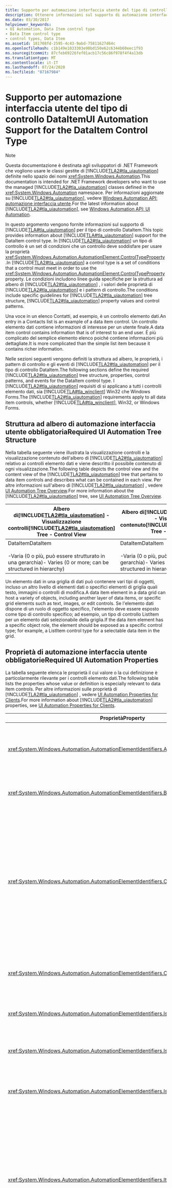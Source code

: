```yaml
---
title: Supporto per automazione interfaccia utente del tipo di controllo DataItem
description: Ottenere informazioni sul supporto di automazione interfaccia utente per il tipo di controllo DataItem. Informazioni sulla struttura ad albero, le proprietà, i pattern di controllo e gli eventi di richiesti.
ms.date: 03/30/2017
helpviewer_keywords:
- UI Automation, Data Item control type
- Data Item control type
- control types, Data Item
ms.assetid: 181708fd-2595-4c43-9abd-75811627d64c
ms.openlocfilehash: c1b149e1033303e98bd150e62c6344b60eec1f93
ms.sourcegitcommit: 87cfeb69226fef01acb17c56c86f978f4f4a13db
ms.translationtype: MT
ms.contentlocale: it-IT
ms.lasthandoff: 07/24/2020
ms.locfileid: "87167984"
---
```

# <a name="ui-automation-support-for-the-dataitem-control-type"></a><span data-ttu-id="89d0d-104">Supporto per automazione interfaccia utente del tipo di controllo DataItem</span><span class="sxs-lookup"><span data-stu-id="89d0d-104">UI Automation Support for the DataItem Control Type</span></span>
> [!NOTE]
> <span data-ttu-id="89d0d-105">Questa documentazione è destinata agli sviluppatori di .NET Framework che vogliono usare le classi gestite di [!INCLUDE[TLA2#tla_uiautomation](../../../includes/tla2sharptla-uiautomation-md.md)] definite nello spazio dei nomi <xref:System.Windows.Automation>.</span><span class="sxs-lookup"><span data-stu-id="89d0d-105">This documentation is intended for .NET Framework developers who want to use the managed [!INCLUDE[TLA2#tla_uiautomation](../../../includes/tla2sharptla-uiautomation-md.md)] classes defined in the <xref:System.Windows.Automation> namespace.</span></span> <span data-ttu-id="89d0d-106">Per informazioni aggiornate su [!INCLUDE[TLA2#tla_uiautomation](../../../includes/tla2sharptla-uiautomation-md.md)], vedere [Windows Automation API: automazione interfaccia utente](/windows/win32/winauto/entry-uiauto-win32).</span><span class="sxs-lookup"><span data-stu-id="89d0d-106">For the latest information about [!INCLUDE[TLA2#tla_uiautomation](../../../includes/tla2sharptla-uiautomation-md.md)], see [Windows Automation API: UI Automation](/windows/win32/winauto/entry-uiauto-win32).</span></span>  
  
 <span data-ttu-id="89d0d-107">In questo argomento vengono fornite informazioni sul supporto di [!INCLUDE[TLA#tla_uiautomation](../../../includes/tlasharptla-uiautomation-md.md)] per il tipo di controllo DataItem.</span><span class="sxs-lookup"><span data-stu-id="89d0d-107">This topic provides information about [!INCLUDE[TLA#tla_uiautomation](../../../includes/tlasharptla-uiautomation-md.md)] support for the DataItem control type.</span></span> <span data-ttu-id="89d0d-108">In [!INCLUDE[TLA2#tla_uiautomation](../../../includes/tla2sharptla-uiautomation-md.md)] un tipo di controllo è un set di condizioni che un controllo deve soddisfare per usare la proprietà <xref:System.Windows.Automation.AutomationElement.ControlTypeProperty> .</span><span class="sxs-lookup"><span data-stu-id="89d0d-108">In [!INCLUDE[TLA2#tla_uiautomation](../../../includes/tla2sharptla-uiautomation-md.md)] a control type is a set of conditions that a control must meet in order to use the <xref:System.Windows.Automation.AutomationElement.ControlTypeProperty> property.</span></span> <span data-ttu-id="89d0d-109">Le condizioni includono linee guida specifiche per la struttura ad albero di [!INCLUDE[TLA2#tla_uiautomation](../../../includes/tla2sharptla-uiautomation-md.md)] , i valori delle proprietà di [!INCLUDE[TLA2#tla_uiautomation](../../../includes/tla2sharptla-uiautomation-md.md)] e i pattern di controllo.</span><span class="sxs-lookup"><span data-stu-id="89d0d-109">The conditions include specific guidelines for [!INCLUDE[TLA2#tla_uiautomation](../../../includes/tla2sharptla-uiautomation-md.md)] tree structure, [!INCLUDE[TLA2#tla_uiautomation](../../../includes/tla2sharptla-uiautomation-md.md)] property values and control patterns.</span></span>  
  
 <span data-ttu-id="89d0d-110">Una voce in un elenco Contatti, ad esempio, è un controllo elemento dati.</span><span class="sxs-lookup"><span data-stu-id="89d0d-110">An entry in a Contacts list is an example of a data item control.</span></span> <span data-ttu-id="89d0d-111">Un controllo elemento dati contiene informazioni di interesse per un utente finale.</span><span class="sxs-lookup"><span data-stu-id="89d0d-111">A data item control contains information that is of interest to an end user.</span></span> <span data-ttu-id="89d0d-112">È più complicato del semplice elemento elenco poiché contiene informazioni più dettagliate.</span><span class="sxs-lookup"><span data-stu-id="89d0d-112">It is more complicated than the simple list item because it contains richer information.</span></span>  
  
 <span data-ttu-id="89d0d-113">Nelle sezioni seguenti vengono definiti la struttura ad albero, le proprietà, i pattern di controllo e gli eventi di [!INCLUDE[TLA2#tla_uiautomation](../../../includes/tla2sharptla-uiautomation-md.md)] per il tipo di controllo DataItem.</span><span class="sxs-lookup"><span data-stu-id="89d0d-113">The following sections define the required [!INCLUDE[TLA2#tla_uiautomation](../../../includes/tla2sharptla-uiautomation-md.md)] tree structure, properties, control patterns, and events for the DataItem control type.</span></span> <span data-ttu-id="89d0d-114">I [!INCLUDE[TLA2#tla_uiautomation](../../../includes/tla2sharptla-uiautomation-md.md)] requisiti di si applicano a tutti i controlli elemento dati, sia [!INCLUDE[TLA#tla_winclient](../../../includes/tlasharptla-winclient-md.md)] Win32 che Windows Forms.</span><span class="sxs-lookup"><span data-stu-id="89d0d-114">The [!INCLUDE[TLA2#tla_uiautomation](../../../includes/tla2sharptla-uiautomation-md.md)] requirements apply to all data item controls, whether [!INCLUDE[TLA#tla_winclient](../../../includes/tlasharptla-winclient-md.md)], Win32, or Windows Forms.</span></span>  
  
## <a name="required-ui-automation-tree-structure"></a><span data-ttu-id="89d0d-115">Struttura ad albero di automazione interfaccia utente obbligatoria</span><span class="sxs-lookup"><span data-stu-id="89d0d-115">Required UI Automation Tree Structure</span></span>  
 <span data-ttu-id="89d0d-116">Nella tabella seguente viene illustrata la visualizzazione controlli e la visualizzazione contenuto dell'albero di [!INCLUDE[TLA2#tla_uiautomation](../../../includes/tla2sharptla-uiautomation-md.md)] relativo ai controlli elemento dati e viene descritto il possibile contenuto di ogni visualizzazione.</span><span class="sxs-lookup"><span data-stu-id="89d0d-116">The following table depicts the control view and the content view of the [!INCLUDE[TLA2#tla_uiautomation](../../../includes/tla2sharptla-uiautomation-md.md)] tree that pertains to data item controls and describes what can be contained in each view.</span></span> <span data-ttu-id="89d0d-117">Per altre informazioni sull'albero di [!INCLUDE[TLA2#tla_uiautomation](../../../includes/tla2sharptla-uiautomation-md.md)] , vedere [UI Automation Tree Overview](ui-automation-tree-overview.md).</span><span class="sxs-lookup"><span data-stu-id="89d0d-117">For more information about the [!INCLUDE[TLA2#tla_uiautomation](../../../includes/tla2sharptla-uiautomation-md.md)] tree, see [UI Automation Tree Overview](ui-automation-tree-overview.md).</span></span>  
  
|<span data-ttu-id="89d0d-118">Albero di[!INCLUDE[TLA2#tla_uiautomation](../../../includes/tla2sharptla-uiautomation-md.md)] - Visualizzazione controlli</span><span class="sxs-lookup"><span data-stu-id="89d0d-118">[!INCLUDE[TLA2#tla_uiautomation](../../../includes/tla2sharptla-uiautomation-md.md)] Tree - Control View</span></span>|<span data-ttu-id="89d0d-119">Albero di[!INCLUDE[TLA2#tla_uiautomation](../../../includes/tla2sharptla-uiautomation-md.md)] - Visualizzazione contenuto</span><span class="sxs-lookup"><span data-stu-id="89d0d-119">[!INCLUDE[TLA2#tla_uiautomation](../../../includes/tla2sharptla-uiautomation-md.md)] Tree - Content View</span></span>|  
|------------------------------------------------------------------------------------------------|------------------------------------------------------------------------------------------------|  
|<span data-ttu-id="89d0d-120">DataItem</span><span class="sxs-lookup"><span data-stu-id="89d0d-120">DataItem</span></span><br /><br /> <span data-ttu-id="89d0d-121">-Varia (0 o più, può essere strutturato in una gerarchia)</span><span class="sxs-lookup"><span data-stu-id="89d0d-121">-   Varies (0 or more; can be structured in hierarchy)</span></span>|<span data-ttu-id="89d0d-122">DataItem</span><span class="sxs-lookup"><span data-stu-id="89d0d-122">DataItem</span></span><br /><br /> <span data-ttu-id="89d0d-123">-Varia (0 o più, può essere strutturato in una gerarchia)</span><span class="sxs-lookup"><span data-stu-id="89d0d-123">-   Varies (0 or more; can be structured in hierarchy)</span></span>|  
  
 <span data-ttu-id="89d0d-124">Un elemento dati in una griglia di dati può contenere vari tipi di oggetti, incluso un altro livello di elementi dati o specifici elementi di griglia quali testo, immagini o controlli di modifica.</span><span class="sxs-lookup"><span data-stu-id="89d0d-124">A data item element in a data grid can host a variety of objects, including another layer of data items, or specific grid elements such as text, images, or edit controls.</span></span> <span data-ttu-id="89d0d-125">Se l'elemento dati dispone di un ruolo di oggetto specifico, l'elemento deve essere esposto come tipo di controllo specifico; ad esempio, un tipo di controllo ListItem per un elemento dati selezionabile della griglia.</span><span class="sxs-lookup"><span data-stu-id="89d0d-125">If the data item element has a specific object role, the element should be exposed as a specific control type; for example, a ListItem control type for a selectable data item in the grid.</span></span>  
  
## <a name="required-ui-automation-properties"></a><span data-ttu-id="89d0d-126">Proprietà di automazione interfaccia utente obbligatorie</span><span class="sxs-lookup"><span data-stu-id="89d0d-126">Required UI Automation Properties</span></span>  
 <span data-ttu-id="89d0d-127">La tabella seguente elenca le proprietà il cui valore o la cui definizione è particolarmente rilevante per i controlli elemento dati.</span><span class="sxs-lookup"><span data-stu-id="89d0d-127">The following table lists the properties whose value or definition is especially relevant to data item controls.</span></span> <span data-ttu-id="89d0d-128">Per altre informazioni sulle proprietà di [!INCLUDE[TLA2#tla_uiautomation](../../../includes/tla2sharptla-uiautomation-md.md)] , vedere [UI Automation Properties for Clients](ui-automation-properties-for-clients.md).</span><span class="sxs-lookup"><span data-stu-id="89d0d-128">For more information about [!INCLUDE[TLA2#tla_uiautomation](../../../includes/tla2sharptla-uiautomation-md.md)] properties, see [UI Automation Properties for Clients](ui-automation-properties-for-clients.md).</span></span>  
  
|<span data-ttu-id="89d0d-129">Proprietà</span><span class="sxs-lookup"><span data-stu-id="89d0d-129">Property</span></span>|<span data-ttu-id="89d0d-130">Valore</span><span class="sxs-lookup"><span data-stu-id="89d0d-130">Value</span></span>|<span data-ttu-id="89d0d-131">Note</span><span class="sxs-lookup"><span data-stu-id="89d0d-131">Notes</span></span>|  
|--------------|-----------|-----------|  
|<xref:System.Windows.Automation.AutomationElementIdentifiers.AutomationIdProperty>|<span data-ttu-id="89d0d-132">Vedere le note.</span><span class="sxs-lookup"><span data-stu-id="89d0d-132">See notes.</span></span>|<span data-ttu-id="89d0d-133">Il valore di questa proprietà deve essere univoco in tutti i controlli in un'applicazione.</span><span class="sxs-lookup"><span data-stu-id="89d0d-133">The value of this property needs to be unique across all controls in an application.</span></span>|  
|<xref:System.Windows.Automation.AutomationElementIdentifiers.BoundingRectangleProperty>|<span data-ttu-id="89d0d-134">Vedere le note.</span><span class="sxs-lookup"><span data-stu-id="89d0d-134">See notes.</span></span>|<span data-ttu-id="89d0d-135">Il rettangolo più esterno che contiene l'intero controllo.</span><span class="sxs-lookup"><span data-stu-id="89d0d-135">The outermost rectangle that contains the whole control.</span></span>|  
|<xref:System.Windows.Automation.AutomationElementIdentifiers.ClickablePointProperty>|<span data-ttu-id="89d0d-136">Vedere le note.</span><span class="sxs-lookup"><span data-stu-id="89d0d-136">See notes.</span></span>|<span data-ttu-id="89d0d-137">Supportata se è presente un rettangolo di delimitazione.</span><span class="sxs-lookup"><span data-stu-id="89d0d-137">Supported if there is a bounding rectangle.</span></span> <span data-ttu-id="89d0d-138">Se non tutti i punti all'interno del rettangolo di delimitazione sono selezionabili ed è stato eseguito un processo di hit testing specializzato, eseguire l'override e implementare un punto selezionabile.</span><span class="sxs-lookup"><span data-stu-id="89d0d-138">If not every point within the bounding rectangle is clickable, and you perform specialized hit testing, then override and provide a clickable point.</span></span>|  
|<xref:System.Windows.Automation.AutomationElementIdentifiers.ControlTypeProperty>|<span data-ttu-id="89d0d-139">DataItem</span><span class="sxs-lookup"><span data-stu-id="89d0d-139">DataItem</span></span>|<span data-ttu-id="89d0d-140">Questo valore è uguale per tutti i framework dell'interfaccia utente.</span><span class="sxs-lookup"><span data-stu-id="89d0d-140">This value is the same for all UI frameworks.</span></span>|  
|<xref:System.Windows.Automation.AutomationElementIdentifiers.IsContentElementProperty>|<span data-ttu-id="89d0d-141">True</span><span class="sxs-lookup"><span data-stu-id="89d0d-141">True</span></span>|<span data-ttu-id="89d0d-142">Il controllo elemento dati deve essere sempre un contenuto.</span><span class="sxs-lookup"><span data-stu-id="89d0d-142">The data item control must always be content.</span></span>|  
|<xref:System.Windows.Automation.AutomationElementIdentifiers.IsControlElementProperty>|<span data-ttu-id="89d0d-143">True</span><span class="sxs-lookup"><span data-stu-id="89d0d-143">True</span></span>|<span data-ttu-id="89d0d-144">Il controllo elemento dati deve essere sempre un controllo.</span><span class="sxs-lookup"><span data-stu-id="89d0d-144">The data item control must always be a control.</span></span>|  
|<xref:System.Windows.Automation.AutomationElementIdentifiers.IsKeyboardFocusableProperty>|<span data-ttu-id="89d0d-145">Vedere le note.</span><span class="sxs-lookup"><span data-stu-id="89d0d-145">See notes.</span></span>|<span data-ttu-id="89d0d-146">Se il controllo può ricevere lo stato attivo, deve supportare questa proprietà.</span><span class="sxs-lookup"><span data-stu-id="89d0d-146">If the control can receive keyboard focus, it must support this property.</span></span>|  
|<xref:System.Windows.Automation.AutomationElementIdentifiers.ItemStatusProperty>|<span data-ttu-id="89d0d-147">Vedere le note.</span><span class="sxs-lookup"><span data-stu-id="89d0d-147">See notes.</span></span>|<span data-ttu-id="89d0d-148">Se il controllo contiene uno stato aggiornato dinamicamente, è necessario che questa proprietà sia supportata in modo da consentire ai prodotti di assistive technology di ricevere aggiornamenti quando lo stato dell'elemento cambia.</span><span class="sxs-lookup"><span data-stu-id="89d0d-148">If the control contains status that is being updated dynamically then this property must be supported so that an assistive technology can receive updates when the status of the element changes.</span></span>|  
|<xref:System.Windows.Automation.AutomationElementIdentifiers.ItemTypeProperty>|<span data-ttu-id="89d0d-149">Vedere le note.</span><span class="sxs-lookup"><span data-stu-id="89d0d-149">See notes.</span></span>|<span data-ttu-id="89d0d-150">Si tratta del valore della stringa che indica all'utente finale l'oggetto sottostante rappresentato dall'elemento,</span><span class="sxs-lookup"><span data-stu-id="89d0d-150">This is the string value that conveys to the end user the underlying object that the item represents.</span></span> <span data-ttu-id="89d0d-151">ad esempio "File multimediale" o "Contatto".</span><span class="sxs-lookup"><span data-stu-id="89d0d-151">Examples are "Media File" or "Contact".</span></span>|  
|<xref:System.Windows.Automation.AutomationElementIdentifiers.LabeledByProperty>|`Null`|<span data-ttu-id="89d0d-152">I controlli elemento dati non hanno un'etichetta di testo statico.</span><span class="sxs-lookup"><span data-stu-id="89d0d-152">Data item controls do not have a static text label.</span></span>|  
|<xref:System.Windows.Automation.AutomationElementIdentifiers.LocalizedControlTypeProperty>|<span data-ttu-id="89d0d-153">"elemento dati"</span><span class="sxs-lookup"><span data-stu-id="89d0d-153">"data item"</span></span>|<span data-ttu-id="89d0d-154">Stringa localizzata corrispondente al tipo di controllo DataItem.</span><span class="sxs-lookup"><span data-stu-id="89d0d-154">Localized string corresponding to the DataItem control type.</span></span>|  
|<xref:System.Windows.Automation.AutomationElementIdentifiers.NameProperty>|<span data-ttu-id="89d0d-155">Vedere le note.</span><span class="sxs-lookup"><span data-stu-id="89d0d-155">See notes.</span></span>|<span data-ttu-id="89d0d-156">Il controllo elemento dati contiene sempre un elemento di testo primario correlato all'identificatore semantico che un utente assocerebbe all'elemento.</span><span class="sxs-lookup"><span data-stu-id="89d0d-156">The data item control always contains a primary text element that relates to what the user would associate as the most semantic identifier for the item.</span></span>|  
  
## <a name="required-ui-automation-control-patterns"></a><span data-ttu-id="89d0d-157">Pattern di controllo obbligatori per l'automazione interfaccia utente</span><span class="sxs-lookup"><span data-stu-id="89d0d-157">Required UI Automation Control Patterns</span></span>  
 <span data-ttu-id="89d0d-158">La tabella seguente elenca i pattern di controllo di [!INCLUDE[TLA#tla_uiautomation](../../../includes/tlasharptla-uiautomation-md.md)] che devono essere supportati da tutti i controlli elemento dati.</span><span class="sxs-lookup"><span data-stu-id="89d0d-158">The following table lists the [!INCLUDE[TLA#tla_uiautomation](../../../includes/tlasharptla-uiautomation-md.md)] control patterns required to be supported by all data item controls.</span></span> <span data-ttu-id="89d0d-159">Per altre informazioni sui pattern di controllo, vedere [UI Automation Control Patterns Overview](ui-automation-control-patterns-overview.md).</span><span class="sxs-lookup"><span data-stu-id="89d0d-159">For more information about control patterns, see [UI Automation Control Patterns Overview](ui-automation-control-patterns-overview.md).</span></span>  
  
|<span data-ttu-id="89d0d-160">Pattern di controllo</span><span class="sxs-lookup"><span data-stu-id="89d0d-160">Control Pattern</span></span>|<span data-ttu-id="89d0d-161">Supporto</span><span class="sxs-lookup"><span data-stu-id="89d0d-161">Support</span></span>|<span data-ttu-id="89d0d-162">Note</span><span class="sxs-lookup"><span data-stu-id="89d0d-162">Notes</span></span>|  
|---------------------|-------------|-----------|  
|<xref:System.Windows.Automation.Provider.IExpandCollapseProvider>|<span data-ttu-id="89d0d-163">Dipende da</span><span class="sxs-lookup"><span data-stu-id="89d0d-163">Depends</span></span>|<span data-ttu-id="89d0d-164">Se è possibile espandere o comprimere l'elemento dati per visualizzare e nascondere informazioni, è necessario il supporto del pattern Expand Collapse.</span><span class="sxs-lookup"><span data-stu-id="89d0d-164">If the data item can be expanded or collapsed to show and hide information, the Expand Collapse pattern must be supported.</span></span>|  
|<xref:System.Windows.Automation.Provider.IGridItemProvider>|<span data-ttu-id="89d0d-165">Dipende da</span><span class="sxs-lookup"><span data-stu-id="89d0d-165">Depends</span></span>|<span data-ttu-id="89d0d-166">Gli elementi dati supportano il pattern GridItem quando un insieme di elementi dati è disponibile in un contenitore in cui è possibile spostarsi elemento per elemento.</span><span class="sxs-lookup"><span data-stu-id="89d0d-166">Data items will support the Grid Item pattern when a collection of data items is available within a container that can be spatially navigated item-to-item.</span></span>|  
|<xref:System.Windows.Automation.Provider.IScrollItemProvider>|<span data-ttu-id="89d0d-167">Dipende da</span><span class="sxs-lookup"><span data-stu-id="89d0d-167">Depends</span></span>|<span data-ttu-id="89d0d-168">Tutti gli elementi dati supportano la possibilità di scorrimento nella visualizzazione con il pattern ScrollItem quando il relativo contenitore dei dati ha più elementi adattabili allo schermo.</span><span class="sxs-lookup"><span data-stu-id="89d0d-168">All data items support the ability to be scrolled into view with the Scroll Item pattern when their data container has more items than can fit on the screen.</span></span>|  
|<xref:System.Windows.Automation.Provider.ISelectionItemProvider>|<span data-ttu-id="89d0d-169">Sì</span><span class="sxs-lookup"><span data-stu-id="89d0d-169">Yes</span></span>|<span data-ttu-id="89d0d-170">Tutti gli elementi dati devono supportare il pattern SelectionItem per indicare quando l'elemento è selezionato.</span><span class="sxs-lookup"><span data-stu-id="89d0d-170">All data items must support the Selection Item pattern to indicate when the item is selected.</span></span>|  
|<xref:System.Windows.Automation.Provider.ITableItemProvider>|<span data-ttu-id="89d0d-171">Dipende da</span><span class="sxs-lookup"><span data-stu-id="89d0d-171">Depends</span></span>|<span data-ttu-id="89d0d-172">Se l'elemento dati è contenuto in un tipo di controllo DataGrid, supporta questo pattern.</span><span class="sxs-lookup"><span data-stu-id="89d0d-172">If the data item is contained within a Data Grid control type then it will support this pattern.</span></span>|  
|<xref:System.Windows.Automation.Provider.IToggleProvider>|<span data-ttu-id="89d0d-173">Dipende da</span><span class="sxs-lookup"><span data-stu-id="89d0d-173">Depends</span></span>|<span data-ttu-id="89d0d-174">Se l'elemento dati contiene uno stato che può essere alternato ciclicamente.</span><span class="sxs-lookup"><span data-stu-id="89d0d-174">If the data item contains a state that can be cycled through.</span></span>|  
|<xref:System.Windows.Automation.Provider.IValueProvider>|<span data-ttu-id="89d0d-175">Dipende da</span><span class="sxs-lookup"><span data-stu-id="89d0d-175">Depends</span></span>|<span data-ttu-id="89d0d-176">Se il testo primario dell'elemento dati è modificabile, il pattern Value deve essere supportato.</span><span class="sxs-lookup"><span data-stu-id="89d0d-176">If the data item's primary text is editable then the Value pattern must be supported.</span></span>|  
  
## <a name="working-with-data-items-in-large-lists"></a><span data-ttu-id="89d0d-177">Uso di elementi dati in elenchi di grandi dimensioni</span><span class="sxs-lookup"><span data-stu-id="89d0d-177">Working with Data Items in Large Lists</span></span>  
 <span data-ttu-id="89d0d-178">Gli elenchi di grandi dimensioni sono spesso virtualizzati nei framework dell' [!INCLUDE[TLA2#tla_ui](../../../includes/tla2sharptla-ui-md.md)] per migliorare le prestazioni.</span><span class="sxs-lookup"><span data-stu-id="89d0d-178">Large lists are often data virtualized within [!INCLUDE[TLA2#tla_ui](../../../includes/tla2sharptla-ui-md.md)] frameworks to assist in performance.</span></span> <span data-ttu-id="89d0d-179">Per questo motivo, un client di automazione interfaccia utente non può usare la funzionalità di query di [!INCLUDE[TLA2#tla_uiautomation](../../../includes/tla2sharptla-uiautomation-md.md)] per cercare il contenuto dell'intero albero come avviene per altri contenitori di elementi.</span><span class="sxs-lookup"><span data-stu-id="89d0d-179">Due to this, a UI Automation client cannot use the [!INCLUDE[TLA2#tla_uiautomation](../../../includes/tla2sharptla-uiautomation-md.md)] query feature to scrape the contents of the full tree in the same way that it can in other item containers.</span></span> <span data-ttu-id="89d0d-180">È necessario che un client scorra la visualizzazione dell'elemento (o che espanda il controllo in modo che vengano visualizzate tutte le opzioni rilevanti) prima di accedere al set completo di informazioni dell'elemento dati.</span><span class="sxs-lookup"><span data-stu-id="89d0d-180">A client should scroll the item into view (or expand the control to show all valuable options)prior to accessing the full set of information from the data item.</span></span>  
  
 <span data-ttu-id="89d0d-181">Quando `SetFocus` si chiama sull' [!INCLUDE[TLA2#tla_uiautomation](../../../includes/tla2sharptla-uiautomation-md.md)] elemento per l'elemento di dati, il caso di Esplora risorse di Microsoft Windows viene restituito correttamente e causa l'impostazione dello stato attivo sulla modifica all'interno del sottoalbero dell'elemento dati.</span><span class="sxs-lookup"><span data-stu-id="89d0d-181">When calling `SetFocus` on the [!INCLUDE[TLA2#tla_uiautomation](../../../includes/tla2sharptla-uiautomation-md.md)] element for the data item, the Microsoft Windows Explorer case will return successfully and cause focus to be set to the Edit within the data item subtree.</span></span>  
  
## <a name="required-ui-automation-events"></a><span data-ttu-id="89d0d-182">Eventi di automazione interfaccia utente obbligatori</span><span class="sxs-lookup"><span data-stu-id="89d0d-182">Required UI Automation Events</span></span>  
 <span data-ttu-id="89d0d-183">La tabella seguente elenca gli eventi di [!INCLUDE[TLA2#tla_uiautomation](../../../includes/tla2sharptla-uiautomation-md.md)] che devono essere supportati da tutti i controlli elemento dati.</span><span class="sxs-lookup"><span data-stu-id="89d0d-183">The following table lists the [!INCLUDE[TLA2#tla_uiautomation](../../../includes/tla2sharptla-uiautomation-md.md)] events required to be supported by all data item controls.</span></span> <span data-ttu-id="89d0d-184">Per altre informazioni sugli eventi, vedere [UI Automation Events Overview](ui-automation-events-overview.md).</span><span class="sxs-lookup"><span data-stu-id="89d0d-184">For more information about events, see [UI Automation Events Overview](ui-automation-events-overview.md).</span></span>  
  
|<span data-ttu-id="89d0d-185">o[!INCLUDE[TLA2#tla_uiautomation](../../../includes/tla2sharptla-uiautomation-md.md)]</span><span class="sxs-lookup"><span data-stu-id="89d0d-185">[!INCLUDE[TLA2#tla_uiautomation](../../../includes/tla2sharptla-uiautomation-md.md)] Event</span></span>|<span data-ttu-id="89d0d-186">Supporto</span><span class="sxs-lookup"><span data-stu-id="89d0d-186">Support</span></span>|<span data-ttu-id="89d0d-187">Note</span><span class="sxs-lookup"><span data-stu-id="89d0d-187">Notes</span></span>|  
|---------------------------------------------------------------------------------|-------------|-----------|  
|<xref:System.Windows.Automation.AutomationElementIdentifiers.AutomationFocusChangedEvent>|<span data-ttu-id="89d0d-188">Richiesto</span><span class="sxs-lookup"><span data-stu-id="89d0d-188">Required</span></span>|<span data-ttu-id="89d0d-189">Nessuno</span><span class="sxs-lookup"><span data-stu-id="89d0d-189">None</span></span>|  
|<span data-ttu-id="89d0d-190">Evento di modifica della proprietà<xref:System.Windows.Automation.AutomationElementIdentifiers.BoundingRectangleProperty> .</span><span class="sxs-lookup"><span data-stu-id="89d0d-190"><xref:System.Windows.Automation.AutomationElementIdentifiers.BoundingRectangleProperty> property-changed event.</span></span>|<span data-ttu-id="89d0d-191">Richiesto</span><span class="sxs-lookup"><span data-stu-id="89d0d-191">Required</span></span>|<span data-ttu-id="89d0d-192">Nessuno</span><span class="sxs-lookup"><span data-stu-id="89d0d-192">None</span></span>|  
|<span data-ttu-id="89d0d-193">Evento di modifica della proprietà<xref:System.Windows.Automation.AutomationElementIdentifiers.IsEnabledProperty> .</span><span class="sxs-lookup"><span data-stu-id="89d0d-193"><xref:System.Windows.Automation.AutomationElementIdentifiers.IsEnabledProperty> property-changed event.</span></span>|<span data-ttu-id="89d0d-194">Richiesto</span><span class="sxs-lookup"><span data-stu-id="89d0d-194">Required</span></span>|<span data-ttu-id="89d0d-195">Nessuno</span><span class="sxs-lookup"><span data-stu-id="89d0d-195">None</span></span>|  
|<span data-ttu-id="89d0d-196">Evento di modifica della proprietà<xref:System.Windows.Automation.AutomationElementIdentifiers.IsOffscreenProperty> .</span><span class="sxs-lookup"><span data-stu-id="89d0d-196"><xref:System.Windows.Automation.AutomationElementIdentifiers.IsOffscreenProperty> property-changed event.</span></span>|<span data-ttu-id="89d0d-197">Richiesto</span><span class="sxs-lookup"><span data-stu-id="89d0d-197">Required</span></span>|<span data-ttu-id="89d0d-198">Nessuno</span><span class="sxs-lookup"><span data-stu-id="89d0d-198">None</span></span>|  
|<span data-ttu-id="89d0d-199">Evento di modifica della proprietà<xref:System.Windows.Automation.AutomationElementIdentifiers.NameProperty> .</span><span class="sxs-lookup"><span data-stu-id="89d0d-199"><xref:System.Windows.Automation.AutomationElementIdentifiers.NameProperty> property-changed event.</span></span>|<span data-ttu-id="89d0d-200">Richiesto</span><span class="sxs-lookup"><span data-stu-id="89d0d-200">Required</span></span>|<span data-ttu-id="89d0d-201">Nessuno</span><span class="sxs-lookup"><span data-stu-id="89d0d-201">None</span></span>|  
|<xref:System.Windows.Automation.AutomationElementIdentifiers.StructureChangedEvent>|<span data-ttu-id="89d0d-202">Richiesto</span><span class="sxs-lookup"><span data-stu-id="89d0d-202">Required</span></span>|<span data-ttu-id="89d0d-203">Nessuno</span><span class="sxs-lookup"><span data-stu-id="89d0d-203">None</span></span>|  
|<xref:System.Windows.Automation.InvokePatternIdentifiers.InvokedEvent>|<span data-ttu-id="89d0d-204">Dipende da</span><span class="sxs-lookup"><span data-stu-id="89d0d-204">Depends</span></span>|<span data-ttu-id="89d0d-205">Nessuno</span><span class="sxs-lookup"><span data-stu-id="89d0d-205">None</span></span>|  
|<span data-ttu-id="89d0d-206">Evento di modifica della proprietà<xref:System.Windows.Automation.ExpandCollapsePatternIdentifiers.ExpandCollapseStateProperty> .</span><span class="sxs-lookup"><span data-stu-id="89d0d-206"><xref:System.Windows.Automation.ExpandCollapsePatternIdentifiers.ExpandCollapseStateProperty> property-changed event.</span></span>|<span data-ttu-id="89d0d-207">Dipende da</span><span class="sxs-lookup"><span data-stu-id="89d0d-207">Depends</span></span>|<span data-ttu-id="89d0d-208">Nessuno</span><span class="sxs-lookup"><span data-stu-id="89d0d-208">None</span></span>|  
|<xref:System.Windows.Automation.SelectionItemPatternIdentifiers.ElementAddedToSelectionEvent>|<span data-ttu-id="89d0d-209">Richiesto</span><span class="sxs-lookup"><span data-stu-id="89d0d-209">Required</span></span>|<span data-ttu-id="89d0d-210">Nessuno</span><span class="sxs-lookup"><span data-stu-id="89d0d-210">None</span></span>|  
|<xref:System.Windows.Automation.SelectionItemPatternIdentifiers.ElementRemovedFromSelectionEvent>|<span data-ttu-id="89d0d-211">Richiesto</span><span class="sxs-lookup"><span data-stu-id="89d0d-211">Required</span></span>|<span data-ttu-id="89d0d-212">Nessuno</span><span class="sxs-lookup"><span data-stu-id="89d0d-212">None</span></span>|  
|<xref:System.Windows.Automation.SelectionItemPatternIdentifiers.ElementSelectedEvent>|<span data-ttu-id="89d0d-213">Richiesto</span><span class="sxs-lookup"><span data-stu-id="89d0d-213">Required</span></span>|<span data-ttu-id="89d0d-214">Nessuno</span><span class="sxs-lookup"><span data-stu-id="89d0d-214">None</span></span>|  
|<span data-ttu-id="89d0d-215">Evento di modifica della proprietà<xref:System.Windows.Automation.TogglePatternIdentifiers.ToggleStateProperty> .</span><span class="sxs-lookup"><span data-stu-id="89d0d-215"><xref:System.Windows.Automation.TogglePatternIdentifiers.ToggleStateProperty> property-changed event.</span></span>|<span data-ttu-id="89d0d-216">Dipende da</span><span class="sxs-lookup"><span data-stu-id="89d0d-216">Depends</span></span>|<span data-ttu-id="89d0d-217">Nessuno</span><span class="sxs-lookup"><span data-stu-id="89d0d-217">None</span></span>|  
|<span data-ttu-id="89d0d-218">Evento di modifica della proprietà<xref:System.Windows.Automation.ValuePatternIdentifiers.ValueProperty> .</span><span class="sxs-lookup"><span data-stu-id="89d0d-218"><xref:System.Windows.Automation.ValuePatternIdentifiers.ValueProperty> property-changed event.</span></span>|<span data-ttu-id="89d0d-219">Dipende da</span><span class="sxs-lookup"><span data-stu-id="89d0d-219">Depends</span></span>|<span data-ttu-id="89d0d-220">Nessuno</span><span class="sxs-lookup"><span data-stu-id="89d0d-220">None</span></span>|  
  
## <a name="dataitem-control-type-example"></a><span data-ttu-id="89d0d-221">Esempio del tipo di controllo DataItem</span><span class="sxs-lookup"><span data-stu-id="89d0d-221">DataItem Control Type Example</span></span>  
 <span data-ttu-id="89d0d-222">Nell'immagine seguente viene illustrato un tipo di controllo DataItem in un controllo ListView che fornisce supporto per le informazioni dettagliate all'interno delle colonne.</span><span class="sxs-lookup"><span data-stu-id="89d0d-222">The following image illustrates a DataItem control type in a List View control with support for rich information for the columns.</span></span>  
  
 <span data-ttu-id="89d0d-223">![Grafica di controllo ListView con due elementi di dati](./media/uiauto-data-grid-detailed.GIF "uiauto_data_grid_detailed")</span><span class="sxs-lookup"><span data-stu-id="89d0d-223">![Graphic of a List View control with two data items](./media/uiauto-data-grid-detailed.GIF "uiauto_data_grid_detailed")</span></span>  
  
 <span data-ttu-id="89d0d-224">La visualizzazione controlli e la visualizzazione contenuto dell'albero di [!INCLUDE[TLA2#tla_uiautomation](../../../includes/tla2sharptla-uiautomation-md.md)] relative al controllo elemento dati sono visualizzate di seguito.</span><span class="sxs-lookup"><span data-stu-id="89d0d-224">The Control View and the Content View of the [!INCLUDE[TLA2#tla_uiautomation](../../../includes/tla2sharptla-uiautomation-md.md)] tree that pertains to the data item control is displayed below.</span></span> <span data-ttu-id="89d0d-225">I pattern di controllo per ogni elemento di automazione sono indicati tra parentesi.</span><span class="sxs-lookup"><span data-stu-id="89d0d-225">The control patterns for each automation element are shown in parentheses.</span></span> <span data-ttu-id="89d0d-226">Il gruppo "Contoso" fa inoltre parte della griglia del controllo host DataGrid.</span><span class="sxs-lookup"><span data-stu-id="89d0d-226">The Group "Contoso" is also part of the grid of the Data Grid host control.</span></span>  
  
|<span data-ttu-id="89d0d-227">Albero di[!INCLUDE[TLA2#tla_uiautomation](../../../includes/tla2sharptla-uiautomation-md.md)] - Visualizzazione controlli</span><span class="sxs-lookup"><span data-stu-id="89d0d-227">[!INCLUDE[TLA2#tla_uiautomation](../../../includes/tla2sharptla-uiautomation-md.md)] Tree - Control View</span></span>|<span data-ttu-id="89d0d-228">Albero di[!INCLUDE[TLA2#tla_uiautomation](../../../includes/tla2sharptla-uiautomation-md.md)] - Visualizzazione contenuto</span><span class="sxs-lookup"><span data-stu-id="89d0d-228">[!INCLUDE[TLA2#tla_uiautomation](../../../includes/tla2sharptla-uiautomation-md.md)] Tree - Content View</span></span>|  
|------------------------------------------------------------------------------------------------|------------------------------------------------------------------------------------------------|  
|<span data-ttu-id="89d0d-229">-Gruppo "contoso" (tabella, griglia)</span><span class="sxs-lookup"><span data-stu-id="89d0d-229">-   Group "Contoso" (Table, Grid)</span></span><br /><span data-ttu-id="89d0d-230">-DataItem "Accounts Receivable.doc" (TableItem, GridItem, SelectionItem, Invoke)</span><span class="sxs-lookup"><span data-stu-id="89d0d-230">-   DataItem "Accounts Receivable.doc" (TableItem, GridItem, SelectionItem, Invoke)</span></span><br /><span data-ttu-id="89d0d-231">-Image "Accounts Receivable.doc"</span><span class="sxs-lookup"><span data-stu-id="89d0d-231">-   Image "Accounts Receivable.doc"</span></span><br /><span data-ttu-id="89d0d-232">-Edit "Name" (TableItem, GridItem, value "Accounts Receivable.doc")</span><span class="sxs-lookup"><span data-stu-id="89d0d-232">-   Edit "Name" (TableItem, GridItem, Value "Accounts Receivable.doc")</span></span><br /><span data-ttu-id="89d0d-233">-Modifica "Data modifica" (TableItem, GridItem, valore "8/25/2006 3:29 PM")</span><span class="sxs-lookup"><span data-stu-id="89d0d-233">-   Edit "Date modified" (TableItem, GridItem, Value "8/25/2006 3:29 PM")</span></span><br /><span data-ttu-id="89d0d-234">-Edit "size" (GridItem, TableItem, valore "11,0 KB)</span><span class="sxs-lookup"><span data-stu-id="89d0d-234">-   Edit "Size" (GridItem, TableItem, Value "11.0 KB)</span></span><br /><span data-ttu-id="89d0d-235">-DataItem "Accounts Payable.doc" (TableItem, GridItem, SelectionItem, Invoke)</span><span class="sxs-lookup"><span data-stu-id="89d0d-235">-   DataItem "Accounts Payable.doc" (TableItem, GridItem, SelectionItem, Invoke)</span></span><br /><span data-ttu-id="89d0d-236">-   ...</span><span class="sxs-lookup"><span data-stu-id="89d0d-236">-   ...</span></span>|<span data-ttu-id="89d0d-237">-Gruppo "contoso" (tabella, griglia)</span><span class="sxs-lookup"><span data-stu-id="89d0d-237">-   Group "Contoso" (Table, Grid)</span></span><br /><span data-ttu-id="89d0d-238">-DataItem "Accounts Receivable.doc" (TableItem, GridItem, SelectionItem, Invoke)</span><span class="sxs-lookup"><span data-stu-id="89d0d-238">-   DataItem "Accounts Receivable.doc" (TableItem, GridItem, SelectionItem, Invoke)</span></span><br /><span data-ttu-id="89d0d-239">-Image "Accounts Receivable.doc"</span><span class="sxs-lookup"><span data-stu-id="89d0d-239">-   Image "Accounts Receivable.doc"</span></span><br /><span data-ttu-id="89d0d-240">-Edit "Name" (TableItem, GridItem, value "Accounts Receivable.doc")</span><span class="sxs-lookup"><span data-stu-id="89d0d-240">-   Edit "Name" (TableItem, GridItem, Value "Accounts Receivable.doc")</span></span><br /><span data-ttu-id="89d0d-241">-Modifica "Data modifica" (TableItem, GridItem, valore "8/25/2006 3:29 PM")</span><span class="sxs-lookup"><span data-stu-id="89d0d-241">-   Edit "Date modified" (TableItem, GridItem, Value "8/25/2006 3:29 PM")</span></span><br /><span data-ttu-id="89d0d-242">-Edit "size" (GridItem, TableItem, valore "11,0 KB)</span><span class="sxs-lookup"><span data-stu-id="89d0d-242">-   Edit "Size" (GridItem, TableItem, Value "11.0 KB)</span></span><br /><span data-ttu-id="89d0d-243">-DataItem "Accounts Payable.doc" (TableItem, GridItem, SelectionItem, Invoke)</span><span class="sxs-lookup"><span data-stu-id="89d0d-243">-   DataItem "Accounts Payable.doc" (TableItem, GridItem, SelectionItem, Invoke)</span></span><br /><span data-ttu-id="89d0d-244">-   …</span><span class="sxs-lookup"><span data-stu-id="89d0d-244">-   …</span></span>|  
  
 <span data-ttu-id="89d0d-245">Se una griglia rappresenta un elenco di elementi selezionabili, è possibile esporre gli elementi dell'interfaccia utente corrispondenti con il tipo di controllo ListItem anziché con DataItem.</span><span class="sxs-lookup"><span data-stu-id="89d0d-245">If a grid represents a list of selectable items, the corresponding UI elements can be exposed with the ListItem control type instead of the DataItem control type.</span></span> <span data-ttu-id="89d0d-246">Nell'esempio precedente, gli elementi DataItem ("Accounts Receivable.doc" e "Accounts Payable.doc") in Group ("Contoso") possono essere migliorati esponendoli come tipi di controllo ListItem, poiché questo tipo già supporta il pattern di controllo SelectionItem.</span><span class="sxs-lookup"><span data-stu-id="89d0d-246">In the preceding example, the DataItem elements ("Accounts Receivable.doc" and "Accounts Payable.doc") under Group ("Contoso") can be improved by exposing them as ListItem control types because that type already supports the SelectionItem control pattern.</span></span>  
  
## <a name="see-also"></a><span data-ttu-id="89d0d-247">Vedere anche</span><span class="sxs-lookup"><span data-stu-id="89d0d-247">See also</span></span>

- <xref:System.Windows.Automation.ControlType.DataItem>
- [<span data-ttu-id="89d0d-248">Cenni preliminari sui tipi di controllo per l'automazione interfaccia utente</span><span class="sxs-lookup"><span data-stu-id="89d0d-248">UI Automation Control Types Overview</span></span>](ui-automation-control-types-overview.md)
- [<span data-ttu-id="89d0d-249">Cenni preliminari su automazione interfaccia utente</span><span class="sxs-lookup"><span data-stu-id="89d0d-249">UI Automation Overview</span></span>](ui-automation-overview.md)
